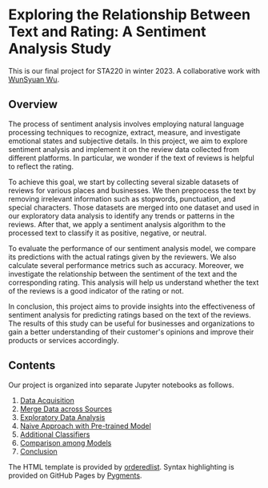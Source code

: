 # Exploring the Relationship Between Text and Rating: A Sentiment Analysis Study
This is our final project for STA220 in winter 2023. A collaborative work with <a href="https://github.com/wswu001">WunSyuan Wu</a>.

## Overview
The process of sentiment analysis involves employing natural language processing techniques to recognize, extract, measure, and investigate emotional states and subjective details. In this project, we aim to explore sentiment analysis and implement it on the review data collected from different platforms. In particular, we wonder if the text of reviews is helpful to reflect the rating.

To achieve this goal, we start by collecting several sizable datasets of reviews for various places and businesses. We then preprocess the text by removing irrelevant information such as stopwords, punctuation, and special characters. Those datasets are merged into one dataset and used in our exploratory data analysis to identify any trends or patterns in the reviews. After that, we apply a sentiment analysis algorithm to the processed text to classify it as positive, negative, or neutral.

To evaluate the performance of our sentiment analysis model, we compare its predictions with the actual ratings given by the reviewers. We also calculate several performance metrics such as accuracy. Moreover, we investigate the relationship between the sentiment of the text and the corresponding rating. This analysis will help us understand whether the text of the reviews is a good indicator of the rating or not.

In conclusion, this project aims to provide insights into the effectiveness of sentiment analysis for predicting ratings based on the text of the reviews. The results of this study can be useful for businesses and organizations to gain a better understanding of their customer's opinions and improve their products or services accordingly.

## Contents
Our project is organized into separate Jupyter notebooks as follows.
<ol>
<li><a href="html/data_acquisition.html">Data Acquisition</a></li>
<li><a href="html/data_merge.html">Merge Data across Sources</a></li>
<li><a href="html/eda.html"> Exploratory Data Analysis</a></li>
<li><a href="html/naive.html">Naive Approach with Pre-trained Model</a></li>
<li><a href="html/classifiers.html">Additional Classifiers</a></li>
<li><a href="html/comparison.html">Comparison among Models</a></li>
<li><a href="html/conclusion.html">Conclusion</a></li>
</ol>

The HTML template is provided by <a href = 'https://github.com/orderedlist'>orderedlist</a>. Syntax highlighting is provided on GitHub Pages by <a href = 'http://pygments.org'>Pygments</a>.
